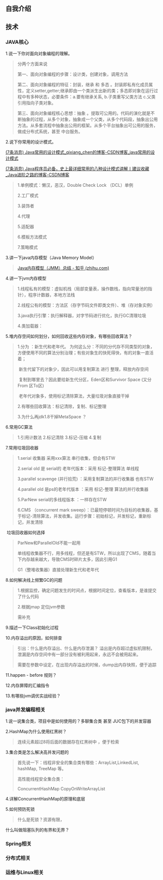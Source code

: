 ## 自我介绍

## 技术

### JAVA核心

1.说一下你对面向对象编程的理解。

> 分两个方面来说
>
> 第一、面向对象编程的步骤：设计类，创建对象，调用方法
>
> 第二、面向对象编程的特征：封装，继承 和 多态 。封装即私有化成员属性，定义setter,getter;继承即由一个类派生出新的类；多态即对象在运行过程中有多种状态，必要条件：a.要有继承关系, b.子类重写父类方法 c.父类引用指向子类对象。
>
> 第三、面向对象编程核心思想：抽象 。提取可公用的。代码的演化就是不断抽象的过程，从多个对象，抽象成一个父类，从多个代码段，抽象出公用方法。从多套流程中抽象出公用的框架。从多个平台抽象出可公用的服务，做成分布式系统，甚至 中台服务。

2.说下你常用的设计模式。

[(7条消息) Java常用的设计模式_qixiang_chen的博客-CSDN博客_java常用的设计模式](https://blog.csdn.net/qixiang_chen/article/details/88381325)

[(7条消息) Java程序员必备，史上最详细常用的八种设计模式讲解丨建议收藏_Java进阶之路的博客-CSDN博客](https://blog.csdn.net/weixin_45039616/article/details/103096625)

> 1.单例模式：懒汉，恶汉，Double Check Lock （DCL）单例
>
> 2.工厂模式
>
> 3.装饰者
>
> 4.代理
>
> 5.适配器
>
> 6.模板方法模式
>
> 7.策略模式

3.讲一下java内存模型（Java Memory Model）

> [Java内存模型（JMM）总结 - 知乎 (zhihu.com)](https://zhuanlan.zhihu.com/p/29881777)

4.讲一下jvm内存模型

> 1.线程私有的模型：虚拟机栈（局部变量表，操作数栈，指向常量池的指针），程序计数器，本地方法栈
>
> 2.线程公有的模型：方法区（存字节码文件即类文件）、堆（存对象实例）
>
> 3.java执行引擎：执行解释器，对字节码进行优化，执行GC清理垃圾
>
> 4.类加载器：

5.堆内存空间如何划分，如何回收这些内存对象，有哪些回收算法？

> 1.分为 ：新生代和老年代。 为何这么分：不同的分代存不同类型的对象，方便使用不同的算法分别治理；有些对象生的快死得快，有的对象一直活着；
>
> ​	新生代留下的对象少，因此可以用复制算法 进行 整理，释放内存空间
>
> ​		复制到哪里去？因此要给新生代分区，Eden区和Survivor Space (又分From 区To区)
>
> ​	老年代对象多，使用标记清除算法，大量垃圾对象直接干掉
>
> 2.有哪些回收算法：标记清除，复制、标记整理
>
> 3.为什么再jdk1.8干掉MetaSpace ？

6.常用GC算法

> 1.引用计数法  2.标记清除 3.标记-压缩  4.复制

7.常用垃圾回收器

> 1.serial 收集器 采用xxx算法  串行收集，但会有STW
>
> 2.serial old 是 serial的 老年代版本：采用 标记-整理算法 单线程
>
> 3.parallel scavenge (并行拾荒) ：采用复制算法的并行收集器 也有STW
>
> 4.parallel old 是ps的老年代版本 ：采用 标记-整理 算法的并行收集器
>
> 5.ParNew  serial的多线程版本 ：一样存在STW
>
> 6.CMS （concurrent mark sweep）：已最短停顿时间为目标的收集器，基于标记-清除算法，并发收集。运行步骤：初始标记，并发标记，重新标记，并发清除

​		垃圾回收器如何选择

> ParNew和ParallelOld不能一起用
>
> 单线程收集器不行，用多线程，但还是有STW，所以出现了CMS，随着当下内存越来越大，导致CMS时碎片太多，因此引用G1
>
> G1（整堆收集器）直接处理新生代和老年代
>
> 

8.如何解决线上频繁GC的问题

> 1.根据监控，确定问题发生的时间点，根据时间定位，查看版本，是谁提交了什么代码
>
> 2.根据jmap 定位jvm参数
>
> 需补充

9.描述一下Class初始化过程

10.内存溢出的原因，如何排查

> 引出：什么是内存溢出、什么是内存泄漏？ 溢出是内存超过虚拟机限制，泄漏是内存空间中有一部分没有被利用起来，永远不会被用起来。
>
> 需要在参数中设定，在出现内存溢出的时候，dump出内存快照，便于追踪

11.happen - before 规则？

12.内存屏障的汇编指令

13.有哪些jvm调优实战经验？

### java并发编程相关

1.说一说集合类，项目中是如何使用的？多聊集合类 甚至 JUC包下的并发容器

2.HashMap为什么使用红黑树？

> 连续元素超过8将后面的数据存在红黑树中 ，便于检索

3.集合类是怎么解决高并发问题的

> 首先说一下：线程非安全的集合类有哪些：ArrayList,LinkedList,  hashMap, TreeMap  等。
>
> 高性能线程安全集合类：
>
> ConcurrentHashMap  CopyOnWriteArrayList

4.详解ConcurrentHashMap的原理和底层 

5.如何预防死锁

> 什么是死锁？资源有限， 



什么叫做阻塞队列的有界和无界？









### Spring相关

### 分布式相关

### 运维与Linux相关











